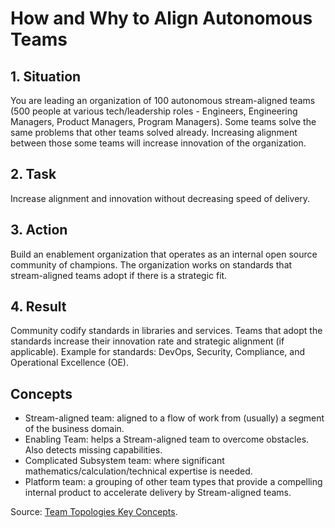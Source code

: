 # How and Why to Align Autonomous Teams

## 1. Situation
You are leading an organization of 100 autonomous stream-aligned teams (500 people at various tech/leadership roles - Engineers, Engineering Managers, Product Managers, Program Managers). Some teams solve the same problems that other teams solved already. Increasing alignment between those some teams will increase innovation of the organization.

## 2. Task
Increase alignment and innovation without decreasing speed of delivery.

## 3. Action
Build an enablement organization that operates as an internal open source community of champions. The organization works on standards that stream-aligned teams adopt if there is a strategic fit.

## 4. Result
Community codify standards in libraries and services. Teams that adopt the standards increase their innovation rate and strategic alignment (if applicable). Example for standards: DevOps, Security, Compliance, and Operational Excellence (OE).

## Concepts
* Stream-aligned team: aligned to a flow of work from (usually) a segment of the business domain.
* Enabling Team: helps a Stream-aligned team to overcome obstacles. Also detects missing capabilities.
* Complicated Subsystem team: where significant mathematics/calculation/technical expertise is needed.
* Platform team: a grouping of other team types that provide a compelling internal product to accelerate delivery by Stream-aligned teams.

Source: [Team Topologies Key Concepts](https://teamtopologies.com/key-concepts).

